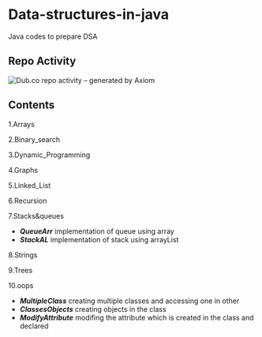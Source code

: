 # Data-structures-in-java
Java codes to prepare DSA

## Repo Activity

![Dub.co repo activity – generated by Axiom](https://repobeats.axiom.co/api/embed/4872bc15aeb4cfc3ec1560ae3c57f0b906ba90e7.svg "Repobeats analytics image")

## Contents

1.Arrays


2.Binary_search

3.Dynamic_Programming

4.Graphs

5.Linked_List

6.Recursion

7.Stacks&queues
- ***QueueArr*** implementation of queue using array
- ***StackAL*** implementation of stack using arrayList



8.Strings

9.Trees

10.oops
- ***MultipleClass*** creating multiple classes and accessing one in other
- ***ClassesObjects*** creating objects in the class
- ***ModifyAttribute*** modifing the attribute which is created in the class and declared